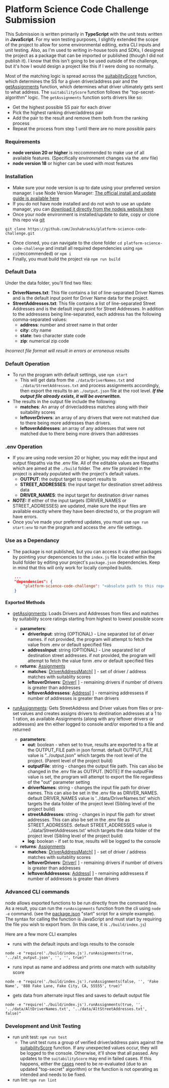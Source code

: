 # Platform Science Code Challenge Submission
This Submission is written primarily in **TypeScript** with the unit tests written in **JavaScript**.  For my won testing purposes, I slightly extended the scope of the project to allow for some environmental editing, extra CLI inputs and unit testing.  Also, as I'm used to writing in-house tools and SDKs, I designed the project as a package that can be imported or published (though I did not publish it).  I know that this isn't going to be used outside of the challenge, but it's how I would design a project like this if I were doing so normally.

Most of the matching logic is spread across the [suitabilityScore](https://github.com/Joshabracks/platform-science-code-challenge/blob/main/src/suitabilityScore.ts#L44) function, which determines the SS for a given driver/address pair and the [getAssignments](https://github.com/Joshabracks/platform-science-code-challenge/blob/main/src/assignments.ts#L40) function, which determines what driver ultimately gets sent to what address.  The `suitabilityScore` function follows the "top-secret-algorithm" logic.  The `getAssignments` function sorts drivers like so:
 - Get the highest possible SS pair for each driver
 - Pick the highest ranking driver/address pair
 - Add the pair to the result and remove them both from the ranking process
 - Repeat the process from step 1 until there are no more possible pairs

### Requirements
- **node version 20 or higher** is reccommended to make use of all available features.  (Specifically environment changes via the .env file)
- **node version 18** or higher can be used with most features

### Installation
- Make sure your node version is up to date using your preferred version manager.  I use Node Version Manager:  [The official install and update guide is available here](https://github.com/nvm-sh/nvm?tab=readme-ov-file#installing-and-updating)
- If you do not have node installed and do not wish to use an update manager, you can [download it directly from the nodejs website here](https://nodejs.org/en/download/current)
- Once your node environment is installed/update to date, copy or clone this repo via [git](https://git-scm.com/downloads)
```
git clone https://github.com/Joshabracks/platform-science-code-challenge.git
```
- Once cloned, you can navigate to the clone folder `cd platform-science-code-challenge` and install all required dependencies using `npm ci`(reccommended) or `npm i`
- Finally, you must build the project via `npm run build`

### Default Data
Under the data folder, you'll find two files:
- **DriverNames.txt**: This file contains a list of line-separated Driver Names and is the default input point for Driver Name data for the project.
- **StreetAddresses.txt**: This file contains a list of line-separated Street Addresses and is the default input point for Street Addresses.  In addition to the addressess being line-separated, each address has the following comma-separated values:
  - **address**: number and street name in that order
  - **city**: city name
  - **state**: two character state code
  - **zip**: numerical zip code

*Incorrect file format will result in errors or erroneous results*

### Default Operation
- To run the program with default settings, use `npm start`
  - This will get data from the `./data/DriverNames.txt` and `./data/StreetAddresses.txt` and process assignments accordingly, then export the results to an `./output.json` file at the root level.  ***If the output file already exists, it will be overwritten.***
- The results in the output file include the following:
  - **matches**: An array of driver/address matches along with their suitability scores
  - **leftoverDrivers**: an array of any drivers that were not matched due to there being more addresses than drivers.
  - **leftoverAddresses**: an array of any addresses that were not matched due to there being more drivers than addresses

### .env Operation
- If you are using node version 20 or higher, you may edit the input and output filepaths via the .env file. All of the editable values are filepaths which are aimed at the `./build` folder.  The .env file provided in the project is already populated with the project's default values.
  - **OUTPUT**: the output target to export results to
  - **STREET_ADDRESSES**: the input target for destination street address data
  - **DRIVER_NAMES**: the input target for destination driver names
- ***NOTE:*** If either of the input targets (DRIVER_NAMES or STREET_ADDRESSES) are updated, make sure the input files are available exactly where they have been directed to, or the program will have errors.
- Once you've made your preferred updates, you must use `npm run start:env` to run the program and access the .env file settings.

### Use as a Dependancy
- The package is not published, but you can access it via other packages by pointing your depencencies to the `index.js` file located within the build folder by editing your project's `package.json` dependencies.  Keep in mind that this will only work for locally compiled builds.
```json
    ...
    "dependencies": {
        "platform-science-code-challenge": "<absolute path to this repo>/build/index.js"
    }
```
#### Exported Methods
- [getAssignments](https://github.com/Joshabracks/platform-science-code-challenge/blob/main/src/assignments.ts#L36): Loads Drivers and Addresses from files and matches by suitability score ratings starting from highest to lowest possible score

  - **parameters**: 
    - **driverInput**: string (OPTIONAL) - Line separated list of driver names.  if not provided, the program will attempt to fetch the value from .env or default specified files
    - **addressInput**:  string (OPTIONAL) - Line separated list of destination street addresses. if not provided, the program will attempt to fetch the value form .env or default specified files
  - **returns**: [Assignments](https://github.com/Joshabracks/platform-science-code-challenge/blob/main/src/assignments.ts#L23)
    - **matches**: [DriverAddressMatch](https://github.com/Joshabracks/platform-science-code-challenge/blob/main/src/assignments.ts#L16)[ ] - set of driver / address matches with suitablity scores
    - **leftoverDrivers**: [Driver](https://github.com/Joshabracks/platform-science-code-challenge/blob/main/src/driver.ts#L6)[ ] - remaining drivers if number of drivers is greater than addresses
    - **leftoverAddressess**: [Address](https://github.com/Joshabracks/platform-science-code-challenge/blob/main/src/address.ts#L6)[ ] - remaining addressess if number of addresses is greater than drivers
 
- [runAssignments](https://github.com/Joshabracks/platform-science-code-challenge/blob/main/src/assignments.ts#L36): Gets StreetAddress and Driver values from files or pre-set values and creates assigns drivers to destination addresses at a 1 to 1 ration, as available Assignments (along with any leftover drivers or addresses) are thn either logged to console and/or exported to a file and returned
  - **parameters**:
    - **out**: boolean - when set to true, results are exported to a file at the OUTPUT_FILE path in json format.  default OUTPUT_FILE value is "../output.json" which targets the root level of the project.  (Parent level of the project build)
    - **outputFile**: string - changes the output file path.  This can also be changed in the .env file as OUTPUT. [NOTE] If the outputFile value is set, the program will attempt to export the file regardless of the "out" parameter setting
    - **driverNames**: string - changes the input file path for driver names.  This can also be set in the .env file as DRIVER_NAMES. default DRIVER_NAMES value is '../data/DriverNames.txt' which targets the data folder of the project level (Sibling level of the project build)
    - **streetAddresses**: string - changes in input file path for street addresses.  This can also be set in the .env file as STREET_ADDRESSES. default STREET_ADDRESSES value is '../data/StreetAddresses.txt' which targets the data folder of the project level (Sibling level of the project build)
    - **log**: boolean - if set to true, results will be logged to the console
  - **returns**: [Assignments](https://github.com/Joshabracks/platform-science-code-challenge/blob/main/src/assignments.ts#L23)
    - **matches**: [DriverAddressMatch](https://github.com/Joshabracks/platform-science-code-challenge/blob/main/src/assignments.ts#L16)[ ] - set of driver / address matches with suitablity scores
    - **leftoverDrivers**: [Driver](https://github.com/Joshabracks/platform-science-code-challenge/blob/main/src/driver.ts#L6)[ ] - remaining drivers if number of drivers is greater than addresses
    - **leftoverAddressess**: [Address](https://github.com/Joshabracks/platform-science-code-challenge/blob/main/src/address.ts#L6)[ ] - remaining addressess if number of addresses is greater than drivers

### Advanced CLI commands
node allows exported functions to be run directly from the command line.  As a result, you can run the `runAssignments` function from the cli using `node -e` command.  (see the [package.json](https://github.com/Joshabracks/platform-science-code-challenge/blob/main/package.json#L11) "start" script for a simple example).  The syntax for calling the function is JavaScript and must start by requiring the file you wish to export from.  (In this case, it is `./build/index.js`)

Here are a few more CLI examples
- runs with the default inputs and logs results to the console
```
node -e "require('./build/index.js').runAssignments(true, '../alt_output.json', '', '', true)"
```
- runs input as name and address and prints one match with suitability score
```
node -e "require('./build/index.js').runAssignments(false, '', 'Fake Name', '888 Fake Lane, Fake City, CA, 55555', true)"
```
- gets data from alternate input files and saves to default output file
```
node -e "require('./build/index.js').runAssignments(true, '', '../data/AltDriverNames.txt', '../data/AltStreetAddresses.txt', false)"
```

### Development and Unit Testing
- run unit test: `npm run test`
  - The unit test runs a group of verified driver/address pairs against the [suitabilityScore](https://github.com/Joshabracks/platform-science-code-challenge/blob/main/src/suitabilityScore.ts#L44) function.  If any unexpected values occur, they will be logged to the console.  Otherwise, it'll show that all passed.  Any updates to the `suitabilityScore` may end in failed cases.  If this happens, either the [cases](https://github.com/Joshabracks/platform-science-code-challenge/blob/main/test/index.js#L8) need to be re-evaluated (due to an updated "top-secret" algorithm) or the function is not operating as intended and needs to be fixed.
- run lint: `npm run lint`